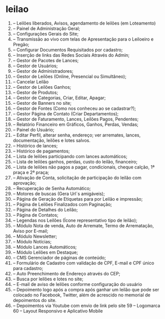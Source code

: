 # leilao

1. – Leilões liberados, Avisos, agendamento de leilões (em Loteamento)
2. – Painel de Administração Geral;
3. – Configurações Gerais do Site;
4. – Transmissão ao vivo com telas de Apresentação para o Leiloeiro e Pregão;
5. – Configurar Documentos Requisitados por cadastro;
6. – Inserção de links das Redes Sociais Através do Admin;
7. – Gestor de Pacotes de Lances;
8. – Gestor de Usuários;
9. – Gestor de Administradores;
10. – Gestor de Leilões (Online, Presencial ou Simultâneo);
11. – Cancelar Leilão
12. – Gestor de Leilões Ganhos;
14. – Gestor de Produtos;
15. – Gestor de Categorias, Criar, Editar, Apagar;
16. – Gestor de Banners no site;
17. – Gestor de Fontes (Como nos conheceu ao se cadastrar?);
18. – Gestor Página de Contato (Criar Departamentos);
19. – Gestor de Faturamento, Lances, Leilões Pagos, Pendentes;
20. – Relatório Financeiro em Gráficos, Ganhos, Perdas, Vendas;
21. – Painel do Usuário;
22. – Editar Perfil, alterar senha, endereço; ver arremates, lances, documentação, leilões e lotes salvos.
23. – Histórico de lances;
24. – Histórico de pagamentos;
25. – Lista de leilões participando com lances automáticos;
26. – Lista de leilões ganhos, perdas, custo do leilão, financeiro;
27. – Lista de leilões não pagos a pagar, condicionais, cheque calção, 1ª praça e 2ª praça;
28. – Ativação de Conta, solicitação de participação do leilão com aprovação;
29. – Recuperação de Senha Automático;
30. – Motores de buscas (Gera Url´s amigáveis);
31. – Página de Geração de Etiquetas para por Leilão e impressão;
32. – Página de Leilões Finalizados com Paginação;
33. – Página de Detalhes do Leilão;
34. – Página de Contatos;
35. – Legendas nos Leilões (Ícone representativo tipo de leilão);
38. – Módulo Nota de venda, Auto de Arremate, Termo de Arrematação, Aviso por E-mail;
40. – Módulo Newsletter;
41. – Módulo Notícias;
42. – Módulo Lances Automáticos;
43. – Módulo Leilões em Destaque;
48. – CMS Gerenciador de páginas de conteúdo;
49. – Formulário de Cadastro com validação de CPF, E-mail e CPF único para
cadastro;
50. – Auto Preenchimento de Endereço através do CEP;
51. – Busca por leilões e lotes no site;
54. – E-mail de aviso de leilões conforme configuração do usuário
55. – Depoimento logo após a compra após ganhar um leilão que pode ser colocado no Facebook, Twitter, além de acrescido no memorial de depoimentos do site.
56. – Depoimentos via Youtube com envio de link pelo site
59 – Logomarca
60 – Layout Responsivo e Aplicativo Mobile